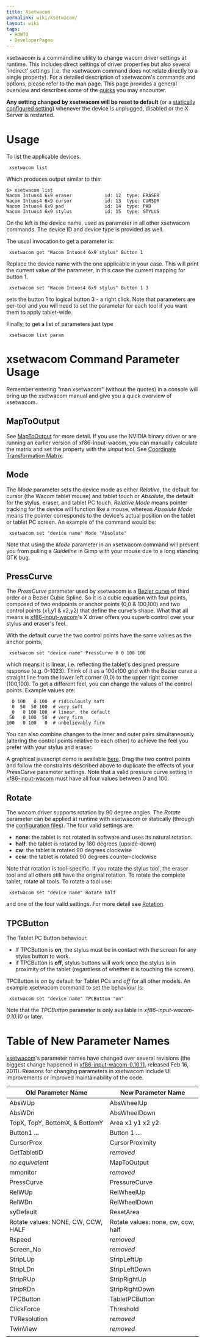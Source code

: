 ```yaml
---
title: Xsetwacom
permalink: wiki/Xsetwacom/
layout: wiki
tags:
 - HOWTO
 - DeveloperPages
---
```


<noinclude> xsetwacom is a commandline utility to change wacom driver
settings at runtime. This includes direct settings of driver properties
but also several 'indirect' settings (i.e. the xsetwacom command does
not relate directly to a single property). For a detailed description of
xsetwacom's commands and options, please refer to the man page. This
page provides a general overview and describes some of the
[quirks](#xsetwacom_Command_Parameter_Usage "wikilink") you may
encounter.

**Any setting changed by xsetwacom will be reset to default** (or a
[statically configured setting](/wiki/Configuring_X "wikilink")) whenever the
device is unplugged, disabled or the X Server is restarted.

Usage
=====

To list the applicable devices.

` xsetwacom list`

Which produces output similar to this:

    $> xsetwacom list
    Wacom Intuos4 6x9 eraser            id: 12  type: ERASER    
    Wacom Intuos4 6x9 cursor            id: 13  type: CURSOR    
    Wacom Intuos4 6x9 pad               id: 14  type: PAD       
    Wacom Intuos4 6x9 stylus            id: 15  type: STYLUS    

On the left is the device name, used as parameter in all other xsetwacom
commands. The device ID and device type is provided as well.

</noinclude> The usual invocation to get a parameter is:

` xsetwacom get "Wacom Intuos4 6x9 stylus" Button 1`

Replace the device name with the one applicable in your case. This will
print the current value of the parameter, in this case the current
mapping for button 1.

` xsetwacom set "Wacom Intuos4 6x9 stylus" Button 1 3`

sets the button 1 to logical button 3 - a right click. Note that
parameters are per-tool and you will need to set the parameter for each
tool if you want them to apply tablet-wide. <noinclude> </noinclude>

Finally, to get a list of parameters just type

` xsetwacom list param`

<noinclude>

xsetwacom Command Parameter Usage
=================================

Remember entering "man xsetwacom" (without the quotes) in a console will
bring up the xsetwacom manual and give you a quick overview of
xsetwacom.

MapToOutput
-----------

See [MapToOutput](/wiki/Dual_and_Multi-Monitor_Set_Up#MapToOutput "wikilink")
for more detail. If you use the NVIDIA binary driver or are running an
earlier version of xf86-input-wacom, you can manually calculate the
matrix and set the property with the *xinput* tool. See [Coordinate
Transformation
Matrix](/wiki/Dual_and_Multi-Monitor_Set_Up#Coordinate_Transformation_Matrix "wikilink").

Mode
----

The *Mode* parameter sets the device mode as either *Relative*, the
default for cursor (the Wacom tablet mouse) and tablet touch or
*Absolute*, the default for the stylus, eraser, and tablet PC touch.
*Relative Mode* means pointer tracking for the device will function like
a mouse, whereas *Absolute Mode* means the pointer corresponds to the
device's actual position on the tablet or tablet PC screen. An example
of the command would be:

` xsetwacom set "device name" Mode "Absolute"`

Note that using the *Mode* parameter in an xsetwacom command will
prevent you from pulling a *Guideline* in Gimp with your mouse due to a
long standing GTK bug.

PressCurve
----------

The *PressCurve* parameter used by xsetwacom is a [Bezier
curve](http://en.wikipedia.org/wiki/B%C3%A9zier_curve) of third order or
a Bezier Cubic Spline. So it is a cubic equation with four points,
composed of two endpoints or anchor points (0,0 & 100,100) and two
control points (x1,y1 & x2,y2) that define the curve's shape. What that
all means is [xf86-input-wacom](xf86-input-wacom "wikilink")'s X driver
offers you superb control over your stylus and eraser's feel.

With the default curve the two control points have the same values as
the anchor points,

` xsetwacom set "device name" PressCurve 0 0 100 100`

which means it is linear, i.e. reflecting the tablet's designed pressure
response (e.g. 0-1023). Think of it as a 100x100 grid with the Bezier
curve a straight line from the lower left corner (0,0) to the upper
right corner (100,100). To get a different feel, you can change the
values of the control points. Example values are:

      0 100   0 100  # ridiculously soft
      0  50  50 100  # very soft
      0   0 100 100  # linear, the default
     50   0 100  50  # very firm
    100   0 100   0  # unbelievably firm

You can also combine changes to the inner and outer pairs simultaneously
(altering the control points relative to each other) to achieve the feel
you prefer with your stylus and eraser.

A graphical javascript demo is available
[here](http://linuxwacom.sourceforge.net/misc/bezier.html). Drag the two
control points and follow the constraints described above to duplicate
the effects of your *PressCurve* parameter settings. Note that a valid
pressure curve setting in
[xf86-input-wacom](xf86-input-wacom "wikilink") must have all four
values between 0 and 100.

Rotate
------

The wacom driver supports rotation by 90 degree angles. The *Rotate*
parameter can be applied at runtime with xsetwacom or statically
(through the [configuration files](/wiki/Configuring_X "wikilink")). The four
valid settings are:

-   **none**: the tablet is not rotated in software and uses its natural
    rotation.
-   **half**: the tablet is rotated by 180 degrees (upside-down)
-   **cw**: the tablet is rotated 90 degrees clockwise
-   **ccw**: the tablet is rotated 90 degrees counter-clockwise

Note that rotation is tool-specific. If you rotate the stylus tool, the
eraser tool and all others still have the original rotation. To rotate
the complete tablet, rotate all tools. To rotate a tool use:

` xsetwacom set "device name" Rotate half`

and one of the four valid settings. For more detail see
[Rotation](/wiki/Rotation "wikilink").

TPCButton
---------

The Tablet PC Button behaviour.

-   If TPCButton is **on**, the stylus must be in contact with the
    screen for any stylus button to work.
-   if TPCButton is **off**, stylus buttons will work once the stylus is
    in proximity of the tablet (regardless of whether it is touching the
    screen).

TPCButton is *on* by default for Tablet PCs and *off* for all other
models. An example xsetwacom command to set the behaviour is:

` xsetwacom set "device name" TPCButton "on"`

Note that the *TPCButton* parameter is only available in
*xf86-input-wacom-0.10.10* or later.

Table of New Parameter Names
============================

[xsetwacom](xsetwacom "wikilink")'s parameter names have changed over
several revisions (the biggest change happened in
[xf86-input-wacom-0.10.11](http://sourceforge.net/projects/linuxwacom/files/xf86-input-wacom/),
released Feb 16, 2011). Reasons for changing parameters in xsetwacom
include UI improvements or improved maintainability of the code.

| Old Parameter Name                 | New Parameter Name                 |
|------------------------------------|------------------------------------|
| AbsWUp                             | AbsWheelUp                         |
| AbsWDn                             | AbsWheelDown                       |
| TopX, TopY, BottomX, & BottomY     | Area x1 y1 x2 y2                   |
| Button1 ...                        | Button 1 ...                       |
| CursorProx                         | CursorProximity                    |
| GetTabletID                        | *removed*                          |
| *no equivalent*                    | MapToOutput                        |
| mmonitor                           | *removed*                          |
| PressCurve                         | PressureCurve                      |
| RelWUp                             | RelWheelUp                         |
| RelWDn                             | RelWheelDown                       |
| xyDefault                          | ResetArea                          |
| Rotate values: NONE, CW, CCW, HALF | Rotate values: none, cw, ccw, half |
| Rspeed                             | *removed*                          |
| Screen\_No                         | *removed*                          |
| StripLUp                           | StripLeftUp                        |
| StripLDn                           | StripLeftDown                      |
| StripRUp                           | StripRightUp                       |
| StripRDn                           | StripRightDown                     |
| TPCButton                          | TabletPCButton                     |
| ClickForce                         | Threshold                          |
| TVResolution                       | *removed*                          |
| TwinView                           | *removed*                          |
|                                    |                                    |

</noinclude>
